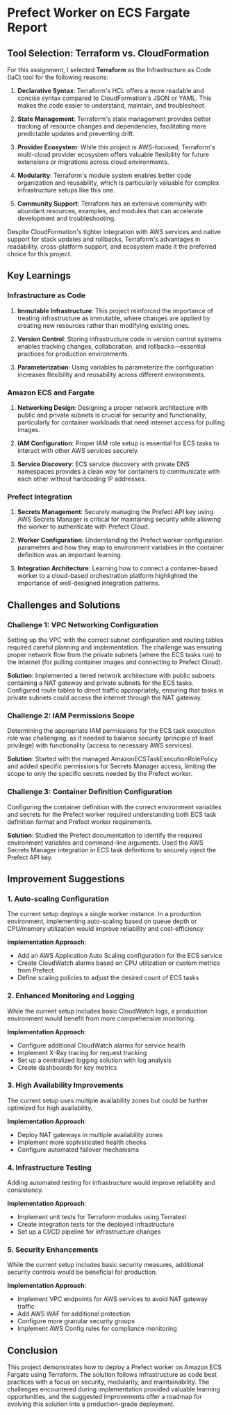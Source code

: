 # Prefect Worker on ECS Fargate Report

## Tool Selection: Terraform vs. CloudFormation

For this assignment, I selected **Terraform** as the Infrastructure as Code (IaC) tool for the following reasons:

1. **Declarative Syntax**: Terraform's HCL offers a more readable and concise syntax compared to CloudFormation's JSON or YAML. This makes the code easier to understand, maintain, and troubleshoot.

2. **State Management**: Terraform's state management provides better tracking of resource changes and dependencies, facilitating more predictable updates and preventing drift.

3. **Provider Ecosystem**: While this project is AWS-focused, Terraform's multi-cloud provider ecosystem offers valuable flexibility for future extensions or migrations across cloud environments.

4. **Modularity**: Terraform's module system enables better code organization and reusability, which is particularly valuable for complex infrastructure setups like this one.

5. **Community Support**: Terraform has an extensive community with abundant resources, examples, and modules that can accelerate development and troubleshooting.

Despite CloudFormation's tighter integration with AWS services and native support for stack updates and rollbacks, Terraform's advantages in readability, cross-platform support, and ecosystem made it the preferred choice for this project.

## Key Learnings

### Infrastructure as Code

1. **Immutable Infrastructure**: This project reinforced the importance of treating infrastructure as immutable, where changes are applied by creating new resources rather than modifying existing ones.

2. **Version Control**: Storing infrastructure code in version control systems enables tracking changes, collaboration, and rollbacks—essential practices for production environments.

3. **Parameterization**: Using variables to parameterize the configuration increases flexibility and reusability across different environments.

### Amazon ECS and Fargate

1. **Networking Design**: Designing a proper network architecture with public and private subnets is crucial for security and functionality, particularly for container workloads that need internet access for pulling images.

2. **IAM Configuration**: Proper IAM role setup is essential for ECS tasks to interact with other AWS services securely.

3. **Service Discovery**: ECS service discovery with private DNS namespaces provides a clean way for containers to communicate with each other without hardcoding IP addresses.

### Prefect Integration

1. **Secrets Management**: Securely managing the Prefect API key using AWS Secrets Manager is critical for maintaining security while allowing the worker to authenticate with Prefect Cloud.

2. **Worker Configuration**: Understanding the Prefect worker configuration parameters and how they map to environment variables in the container definition was an important learning.

3. **Integration Architecture**: Learning how to connect a container-based worker to a cloud-based orchestration platform highlighted the importance of well-designed integration patterns.

## Challenges and Solutions

### Challenge 1: VPC Networking Configuration

Setting up the VPC with the correct subnet configuration and routing tables required careful planning and implementation. The challenge was ensuring proper network flow from the private subnets (where the ECS tasks run) to the internet (for pulling container images and connecting to Prefect Cloud).

**Solution**: Implemented a tiered network architecture with public subnets containing a NAT gateway and private subnets for the ECS tasks. Configured route tables to direct traffic appropriately, ensuring that tasks in private subnets could access the internet through the NAT gateway.

### Challenge 2: IAM Permissions Scope

Determining the appropriate IAM permissions for the ECS task execution role was challenging, as it needed to balance security (principle of least privilege) with functionality (access to necessary AWS services).

**Solution**: Started with the managed AmazonECSTaskExecutionRolePolicy and added specific permissions for Secrets Manager access, limiting the scope to only the specific secrets needed by the Prefect worker.

### Challenge 3: Container Definition Configuration

Configuring the container definition with the correct environment variables and secrets for the Prefect worker required understanding both ECS task definition format and Prefect worker requirements.

**Solution**: Studied the Prefect documentation to identify the required environment variables and command-line arguments. Used the AWS Secrets Manager integration in ECS task definitions to securely inject the Prefect API key.

## Improvement Suggestions

### 1. Auto-scaling Configuration

The current setup deploys a single worker instance. In a production environment, implementing auto-scaling based on queue depth or CPU/memory utilization would improve reliability and cost-efficiency.

**Implementation Approach**: 
- Add an AWS Application Auto Scaling configuration for the ECS service
- Create CloudWatch alarms based on CPU utilization or custom metrics from Prefect
- Define scaling policies to adjust the desired count of ECS tasks

### 2. Enhanced Monitoring and Logging

While the current setup includes basic CloudWatch logs, a production environment would benefit from more comprehensive monitoring.

**Implementation Approach**:
- Configure additional CloudWatch alarms for service health
- Implement X-Ray tracing for request tracking
- Set up a centralized logging solution with log analysis
- Create dashboards for key metrics

### 3. High Availability Improvements

The current setup uses multiple availability zones but could be further optimized for high availability.

**Implementation Approach**:
- Deploy NAT gateways in multiple availability zones
- Implement more sophisticated health checks
- Configure automated failover mechanisms

### 4. Infrastructure Testing

Adding automated testing for infrastructure would improve reliability and consistency.

**Implementation Approach**:
- Implement unit tests for Terraform modules using Terratest
- Create integration tests for the deployed infrastructure
- Set up a CI/CD pipeline for infrastructure changes

### 5. Security Enhancements

While the current setup includes basic security measures, additional security controls would be beneficial for production.

**Implementation Approach**:
- Implement VPC endpoints for AWS services to avoid NAT gateway traffic
- Add AWS WAF for additional protection
- Configure more granular security groups
- Implement AWS Config rules for compliance monitoring

## Conclusion

This project demonstrates how to deploy a Prefect worker on Amazon ECS Fargate using Terraform. The solution follows infrastructure as code best practices with a focus on security, modularity, and maintainability. The challenges encountered during implementation provided valuable learning opportunities, and the suggested improvements offer a roadmap for evolving this solution into a production-grade deployment.